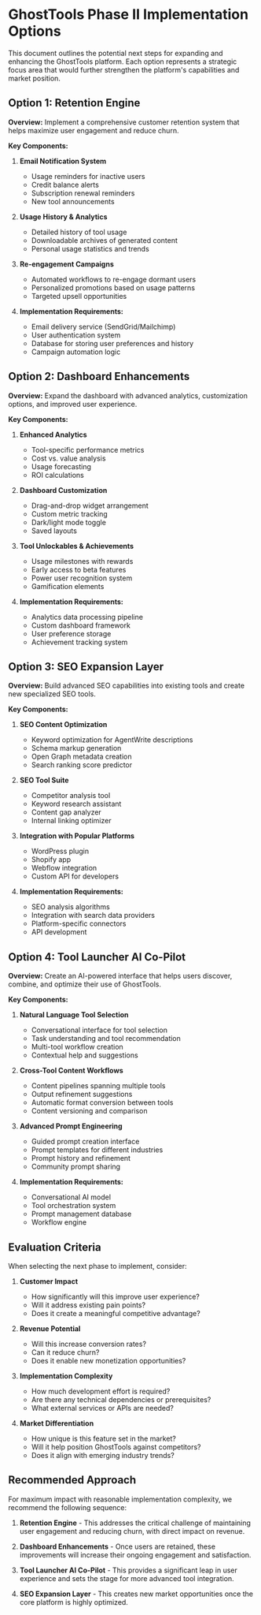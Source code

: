 # GhostTools Phase II Implementation Options

This document outlines the potential next steps for expanding and enhancing the GhostTools platform. Each option represents a strategic focus area that would further strengthen the platform's capabilities and market position.

## Option 1: Retention Engine

**Overview:** Implement a comprehensive customer retention system that helps maximize user engagement and reduce churn.

**Key Components:**
1. **Email Notification System**
   - Usage reminders for inactive users
   - Credit balance alerts
   - Subscription renewal reminders
   - New tool announcements

2. **Usage History & Analytics**
   - Detailed history of tool usage
   - Downloadable archives of generated content
   - Personal usage statistics and trends

3. **Re-engagement Campaigns**
   - Automated workflows to re-engage dormant users
   - Personalized promotions based on usage patterns
   - Targeted upsell opportunities

4. **Implementation Requirements:**
   - Email delivery service (SendGrid/Mailchimp)
   - User authentication system
   - Database for storing user preferences and history
   - Campaign automation logic

## Option 2: Dashboard Enhancements

**Overview:** Expand the dashboard with advanced analytics, customization options, and improved user experience.

**Key Components:**
1. **Enhanced Analytics**
   - Tool-specific performance metrics
   - Cost vs. value analysis
   - Usage forecasting
   - ROI calculations

2. **Dashboard Customization**
   - Drag-and-drop widget arrangement
   - Custom metric tracking
   - Dark/light mode toggle
   - Saved layouts

3. **Tool Unlockables & Achievements**
   - Usage milestones with rewards
   - Early access to beta features
   - Power user recognition system
   - Gamification elements

4. **Implementation Requirements:**
   - Analytics data processing pipeline
   - Custom dashboard framework
   - User preference storage
   - Achievement tracking system

## Option 3: SEO Expansion Layer

**Overview:** Build advanced SEO capabilities into existing tools and create new specialized SEO tools.

**Key Components:**
1. **SEO Content Optimization**
   - Keyword optimization for AgentWrite descriptions
   - Schema markup generation
   - Open Graph metadata creation
   - Search ranking score predictor

2. **SEO Tool Suite**
   - Competitor analysis tool
   - Keyword research assistant
   - Content gap analyzer
   - Internal linking optimizer

3. **Integration with Popular Platforms**
   - WordPress plugin
   - Shopify app
   - Webflow integration
   - Custom API for developers

4. **Implementation Requirements:**
   - SEO analysis algorithms
   - Integration with search data providers
   - Platform-specific connectors
   - API development

## Option 4: Tool Launcher AI Co-Pilot

**Overview:** Create an AI-powered interface that helps users discover, combine, and optimize their use of GhostTools.

**Key Components:**
1. **Natural Language Tool Selection**
   - Conversational interface for tool selection
   - Task understanding and tool recommendation
   - Multi-tool workflow creation
   - Contextual help and suggestions

2. **Cross-Tool Content Workflows**
   - Content pipelines spanning multiple tools
   - Output refinement suggestions
   - Automatic format conversion between tools
   - Content versioning and comparison

3. **Advanced Prompt Engineering**
   - Guided prompt creation interface
   - Prompt templates for different industries
   - Prompt history and refinement
   - Community prompt sharing

4. **Implementation Requirements:**
   - Conversational AI model
   - Tool orchestration system
   - Prompt management database
   - Workflow engine

## Evaluation Criteria

When selecting the next phase to implement, consider:

1. **Customer Impact**
   - How significantly will this improve user experience?
   - Will it address existing pain points?
   - Does it create a meaningful competitive advantage?

2. **Revenue Potential**
   - Will this increase conversion rates?
   - Can it reduce churn?
   - Does it enable new monetization opportunities?

3. **Implementation Complexity**
   - How much development effort is required?
   - Are there any technical dependencies or prerequisites?
   - What external services or APIs are needed?

4. **Market Differentiation**
   - How unique is this feature set in the market?
   - Will it help position GhostTools against competitors?
   - Does it align with emerging industry trends?

## Recommended Approach

For maximum impact with reasonable implementation complexity, we recommend the following sequence:

1. **Retention Engine** - This addresses the critical challenge of maintaining user engagement and reducing churn, with direct impact on revenue.

2. **Dashboard Enhancements** - Once users are retained, these improvements will increase their ongoing engagement and satisfaction.

3. **Tool Launcher AI Co-Pilot** - This provides a significant leap in user experience and sets the stage for more advanced tool integration.

4. **SEO Expansion Layer** - This creates new market opportunities once the core platform is highly optimized.